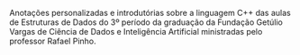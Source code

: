 Anotações personalizadas e introdutórias sobre a linguagem C++ das aulas de Estruturas de Dados do 3º período da graduação da Fundação Getúlio Vargas de Ciência de Dados e Inteligência Artificial ministradas pelo professor Rafael Pinho.
